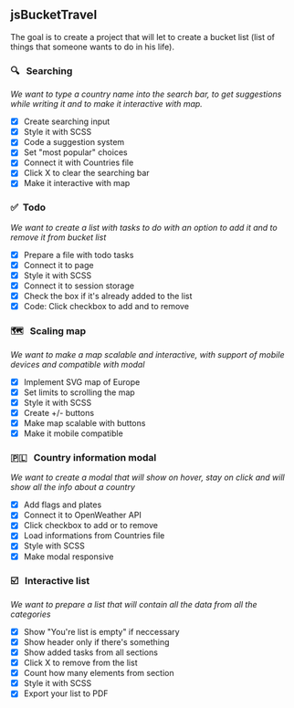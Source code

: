 ## jsBucketTravel

The goal is to create a project that will let to create a bucket list (list of things that someone wants to do in his life).

### 🔍 &nbsp; Searching 

_We want to type a country name into the search bar, to get suggestions while writing it and to make it interactive with map._

- [X] Create searching input
- [X] Style it with SCSS
- [X] Code a suggestion system
- [X] Set "most popular" choices
- [X] Connect it with Countries file
- [X] Click X to clear the searching bar
- [X] Make it interactive with map

### ✅&nbsp; Todo

_We want to create a list with tasks to do with an option to add it and to remove it from bucket list_

- [X] Prepare a file with todo tasks
- [X] Connect it to page
- [X] Style it with SCSS
- [X] Connect it to session storage
- [X] Check the box if it's already added to the list
- [X] Code: Click checkbox to add and to remove

### 🗺 &nbsp; Scaling map

_We want to make a map scalable and interactive, with support of mobile devices and compatible with modal_

- [X] Implement SVG map of Europe
- [X] Set limits to scrolling the map
- [X] Style it with SCSS
- [X] Create +/- buttons
- [X] Make map scalable with buttons
- [X] Make it mobile compatible

### 🇵🇱 &nbsp; Country information modal

_We want to create a modal that will show on hover, stay on click and will show all the info about a country_

- [X] Add flags and plates
- [X] Connect it to OpenWeather API
- [X] Click checkbox to add or to remove
- [X] Load informations from Countries file
- [X] Style with SCSS
- [X] Make modal responsive

### ☑️ &nbsp; Interactive list

_We want to prepare a list that will contain all the data from all the categories_

- [X] Show "You're list is empty" if neccessary
- [X] Show header only if there's something
- [X] Show added tasks from all sections
- [X] Click X to remove from the list
- [X] Count how many elements from section
- [X] Style it with SCSS
- [X] Export your list to PDF

